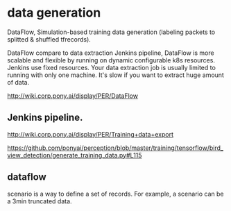 # data generation

DataFlow, Simulation-based training data generation (labeling packets to splitted & shuffled tfrecords).

DataFlow compare to data extraction Jenkins pipeline, DataFlow is more scalable and flexible by running on dynamic configurable k8s resources.
Jenkins use fixed resources. Your data extraction job is usually limited to running with only one machine. It's slow if you want to extract huge amount of data.

http://wiki.corp.pony.ai/display/PER/DataFlow




## Jenkins pipeline.

http://wiki.corp.pony.ai/display/PER/Training+data+export

https://github.com/ponyai/perception/blob/master/training/tensorflow/bird_view_detection/generate_training_data.py#L115


## dataflow
scenario is a way to define a set of records. For example, a scenario can be a 3min truncated data.